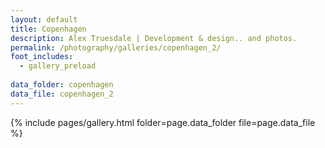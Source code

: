 ```yaml
---
layout: default
title: Copenhagen
description: Alex Truesdale | Development & design.. and photos.
permalink: /photography/galleries/copenhagen_2/
foot_includes:
  - gallery_preload
  
data_folder: copenhagen
data_file: copenhagen_2
---
```

{% include pages/gallery.html folder=page.data_folder file=page.data_file %}
